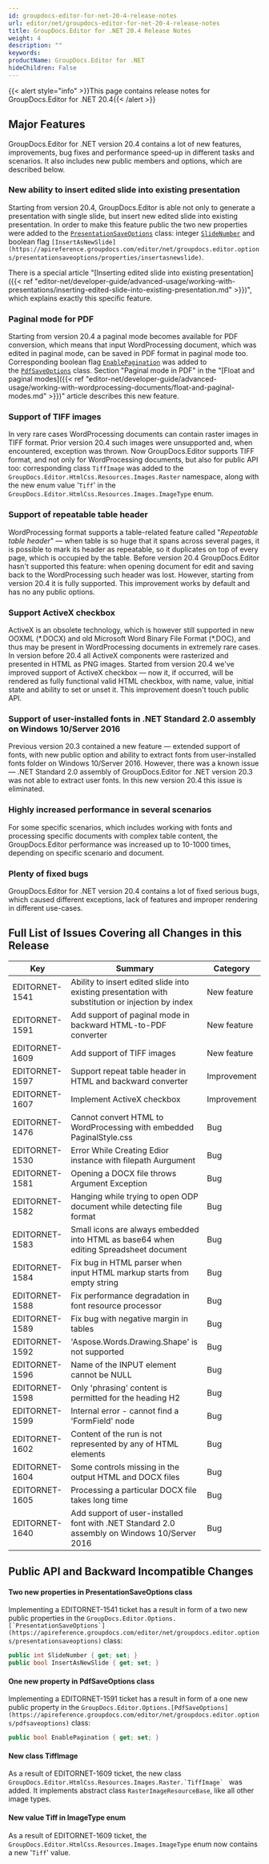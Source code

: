 ```yaml
---
id: groupdocs-editor-for-net-20-4-release-notes
url: editor/net/groupdocs-editor-for-net-20-4-release-notes
title: GroupDocs.Editor for .NET 20.4 Release Notes
weight: 4
description: ""
keywords: 
productName: GroupDocs.Editor for .NET
hideChildren: False
---
```

{{< alert style="info" >}}This page contains release notes for GroupDocs.Editor for .NET 20.4{{< /alert >}}

## Major Features

GroupDocs.Editor for .NET version 20.4 contains a lot of new features, improvements, bug fixes and performance speed-up in different tasks and scenarios. It also includes new public members and options, which are described below.

### New ability to insert edited slide into existing presentation

Starting from version 20.4, GroupDocs.Editor is able not only to generate a presentation with single slide, but insert new edited slide into existing presentation. In order to make this feature public the two new properties were added to the [`PresentationSaveOptions`](https://apireference.groupdocs.com/editor/net/groupdocs.editor.options/presentationsaveoptions) class: integer [`SlideNumber`](https://apireference.groupdocs.com/editor/net/groupdocs.editor.options/presentationsaveoptions/properties/slidenumber) and boolean flag `[InsertAsNewSlide](https://apireference.groupdocs.com/editor/net/groupdocs.editor.options/presentationsaveoptions/properties/insertasnewslide)`.

There is a special article "[Inserting edited slide into existing presentation]({{< ref "editor-net/developer-guide/advanced-usage/working-with-presentations/inserting-edited-slide-into-existing-presentation.md" >}})", which explains exactly this specific feature.

### Paginal mode for PDF

Starting from version 20.4 a paginal mode becomes available for PDF conversion, which means that input WordProcessing document, which was edited in paginal mode, can be saved in PDF format in paginal mode too. Corresponding boolean flag [`EnablePagination`](https://apireference.groupdocs.com/editor/net/groupdocs.editor.options/pdfsaveoptions/properties/enablepagination) was added to the [`PdfSaveOptions`](https://apireference.groupdocs.com/editor/net/groupdocs.editor.options/pdfsaveoptions) class. Section "Paginal mode in PDF" in the "[Float and paginal modes]({{< ref "editor-net/developer-guide/advanced-usage/working-with-wordprocessing-documents/float-and-paginal-modes.md" >}})" article describes this new feature.

### Support of TIFF images

In very rare cases WordProcessing documents can contain raster images in TIFF format. Prior version 20.4 such images were unsupported and, when encountered, exception was thrown. Now GroupDocs.Editor supports TIFF format, and not only for WordProcessing documents, but also for public API too: corresponding class `TiffImage` was added to the `GroupDocs.Editor.HtmlCss.Resources.Images.Raster` namespace, along with the new enum value '`Tiff`' in the `GroupDocs.Editor.HtmlCss.Resources.Images.ImageType` enum.

### Support of repeatable table header

WordProcessing format supports a table-related feature called "*Repeatable table header*" — when table is so huge that it spans across several pages, it is possible to mark its header as repeatable, so it duplicates on top of every page, which is occupied by the table. Before version 20.4 GroupDocs.Editor hasn't supported this feature: when opening document for edit and saving back to the WordProcessing such header was lost. However, starting from version 20.4 it is fully supported. This improvement works by default and has no any public options.

### Support ActiveX checkbox

ActiveX is an obsolete technology, which is however still supported in new OOXML (\*.DOCX) and old Microsoft Word Binary File Format (\*.DOC), and thus may be present in WordProcessing documents in extremely rare cases. In version before 20.4 all ActiveX components were rasterized and presented in HTML as PNG images. Started from version 20.4 we've improved support of ActiveX checkbox — now it, if occurred, will be rendered as fully functional valid HTML checkbox, with name, value, initial state and ability to set or unset it. This improvement doesn't touch public API.

### Support of user-installed fonts in .NET Standard 2.0 assembly on Windows 10/Server 2016

Previous version 20.3 contained a new feature — extended support of fonts, with new public option and ability to extract fonts from user-installed fonts folder on Windows 10/Server 2016. However, there was a known issue — .NET Standard 2.0 assembly of GroupDocs.Editor for .NET version 20.3 was not able to extract user fonts. In this new version 20.4 this issue is eliminated.

### Highly increased performance in several scenarios

For some specific scenarios, which includes working with fonts and processing specific documents with complex table content, the GroupDocs.Editor performance was increased up to 10-1000 times, depending on specific scenario and document.

### Plenty of fixed bugs

GroupDocs.Editor for .NET version 20.4 contains a lot of fixed serious bugs, which caused different exceptions, lack of features and improper rendering in different use-cases.

## Full List of Issues Covering all Changes in this Release

| Key | Summary | Category |
| --- | --- | --- |
| EDITORNET-1541 | Ability to insert edited slide into existing presentation with substitution or injection by index | New feature |
| EDITORNET-1591 | Add support of paginal mode in backward HTML-to-PDF converter | New feature |
| EDITORNET-1609 | Add support of TIFF images | New feature |
| EDITORNET-1597 | Support repeat table header in HTML and backward converter | Improvement |
| EDITORNET-1607 | Implement ActiveX checkbox | Improvement |
| EDITORNET-1476 | Cannot convert HTML to WordProcessing with embedded PaginalStyle.css | Bug |
| EDITORNET-1530 | Error While Creating Edior instance with filepath Aurgument | Bug |
| EDITORNET-1581 | Opening a DOCX file throws Argument Exception | Bug |
| EDITORNET-1582 | Hanging while trying to open ODP document while detecting file format | Bug |
| EDITORNET-1583 | Small icons are always embedded into HTML as base64 when editing Spreadsheet document | Bug |
| EDITORNET-1584 | Fix bug in HTML parser when input HTML markup starts from empty string | Bug |
| EDITORNET-1588 | Fix performance degradation in font resource processor | Bug |
| EDITORNET-1589 | Fix bug with negative margin in tables | Bug |
| EDITORNET-1592 | 'Aspose.Words.Drawing.Shape' is not supported | Bug |
| EDITORNET-1596 | Name of the INPUT element cannot be NULL | Bug |
| EDITORNET-1598 | Only 'phrasing' content is permitted for the heading H2 | Bug |
| EDITORNET-1599 | Internal error - cannot find a 'FormField' node | Bug |
| EDITORNET-1602 | Content of the run is not represented by any of HTML elements | Bug |
| EDITORNET-1604 | Some controls missing in the output HTML and DOCX files | Bug |
| EDITORNET-1605 | Processing a particular DOCX file takes long time | Bug |
| EDITORNET-1640 | Add support of user-installed font with .NET Standard 2.0 assembly on Windows 10/Server 2016 | Bug |

## Public API and Backward Incompatible Changes

#### Two new properties in PresentationSaveOptions class

Implementing a EDITORNET-1541 ticket has a result in form of a two new public properties in the ``GroupDocs.Editor.Options.[`PresentationSaveOptions`](https://apireference.groupdocs.com/editor/net/groupdocs.editor.options/presentationsaveoptions)`` class:

```csharp
public int SlideNumber { get; set; }
public bool InsertAsNewSlide { get; set; }
```

#### One new property in PdfSaveOptions class

Implementing a EDITORNET-1591 ticket has a result in form of a one new public property in the `GroupDocs.Editor.Options.[PdfSaveOptions](https://apireference.groupdocs.com/editor/net/groupdocs.editor.options/pdfsaveoptions)` class:

```csharp
public bool EnablePagination { get; set; }
```

#### New class TiffImage

As a result of EDITORNET-1609 ticket, the new class ``GroupDocs.Editor.HtmlCss.Resources.Images.Raster.`TiffImage` `` was added. It implements abstract class `RasterImageResourceBase`, like all other image types.

#### New value Tiff in ImageType enum

As a result of EDITORNET-1609 ticket, the `GroupDocs.Editor.HtmlCss.Resources.Images.ImageType` enum now contains a new '`Tiff`' value.
